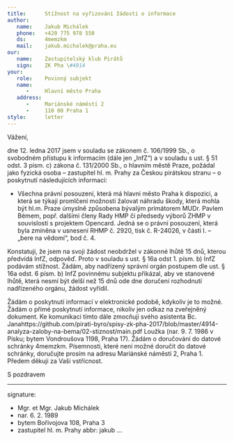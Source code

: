 ```yaml
---
title:      Stížnost na vyřizování žádosti o informace
author:
   name:    Jakub Michálek
   phone:   +420 775 978 550
   ds:      4memzkm
   mail:    jakub.michalek@praha.eu
our:
   name:    Zastupitelský klub Pirátů
   sign:    ZK Pha \#4914
your:
   role:    Povinný subjekt
   name:    
      -     Hlavní město Praha
   address:
      -     Mariánské náměstí 2
      -     110 00 Praha 1
style:      letter
---
```


Vážení,

dne 12. ledna 2017 jsem v souladu se zákonem č. 106/1999 Sb., o svobodném přístupu k informacím (dále jen „InfZ“) a v souladu s ust. § 51 odst. 3 písm. c) zákona č. 131/2000 Sb., o hlavním městě Praze, požádal jako fyzická osoba – zastupitel hl. m. Prahy za Českou pirátskou stranu – o poskytnutí následujících informací:

* Všechna právní posouzení, která má hlavní město Praha k dispozici, a která se týkají promlčení možnosti žalovat náhradu škody,
která mohla být hl.m. Praze úmyslně způsobena bývalým primátorem MUDr. Pavlem Bémem, popř. dalšími členy Rady HMP či předsedy výborů ZHMP v souvislosti s projektem Opencard. Jedná se o právní posouzení, která byla zmíněna v usnesení RHMP č. 2920, tisk č. R-24026, v části I. – „bere na vědomí“, bod č. 4.

Konstatuji, že jsem na svoji žádost neobdržel v zákonné lhůtě 15 dnů, kterou předvídá InfZ, odpověď. Proto v souladu s ust. § 16a odst 1. písm. b) InfZ podávám stížnost. Žádám, aby nadřízený správní orgán postupem dle ust. § 16a odst. 6 písm. b) InfZ povinnému subjektu přikázal, aby ve stanovené lhůtě, která nesmí být delší než 15 dnů ode dne doručení rozhodnutí nadřízeného orgánu, žádost vyřídil.

Žádám o poskytnutí informací v elektronické podobě, kdykoliv je to možné. Žádám o přímé poskytnutí informace, nikoliv jen odkaz na zveřejněný dokument. Ke komunikaci tímto dále zmocňuji svého asistenta Bc. Janahttps://github.com/pirati-byro/spisy-zk-pha-2017/blob/master/4914-analyza-zaloby-na-bema/02-stiznost/main.pdf Loužka (nar. 9. 7. 1986 v Písku; bytem Vondroušova 1198, Praha 17). Žádám o doručování do datové schránky 4memzkm. Písemnosti, které není možné doručit do datové schránky, doručujte prosím na adresu Mariánské náměstí 2, Praha 1. Předem děkuji za Vaši vstřícnost.

S pozdravem

---
signature: 
  - Mgr. et Mgr. Jakub Michálek
  - nar. 6. 2. 1989
  - bytem Bořivojova 108, Praha 3
  - zastupitel hl. m. Prahy
abbr:       jakub
...
